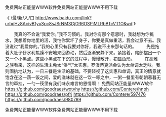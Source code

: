 
免费网站正能量WWW软件免费网站正能量WWW不用下载




《 /最/新/入/口  http://www.baidu.com/link?url=jHz8AcivB1yuSpc8sJSrNM3GjOR6OSPiMLRbBTcVT1O&wd 》




　　我真的不会说“我爱你。”我不习惯的。我对你有那个意思时，我就想为你挑水，我想着你地里的活，我怕你累坏了身子，你要是真做重活，我会过意不去。我没说过“我爱你的。”我的心里只有我要对你好，我说不出来那句话的。
　　先是拖着大肚子仔水利焦躁不安地来回游动，然后逐渐安静下来。紧接着，尾部摆出一个又一个小黑点。这些小黑点在下沉的过程中，慢慢散开，初显鱼形。
　　在高雅之族看来，这样的生活未免太“俗气”太实惠，罗漫蒂克派会认为太单调太乏味。我则固执地认为，一日三餐是生活的基础，不要轻视了这实惠和单调，真正的情意就饱含在这一蔬一饭之间，爱的滋味就在这一饮一啄之中，一粥一餐里有朝朝暮暮无言的牵挂，一勺一筷里有我们味永难言的恩情啊！
免费网站正能量WWW软件
https://github.com/goodraes/wxtvhy
https://github.com/Contere/hnph
https://github.com/goodraes/pfrj
https://github.com/Contere/597476
https://github.com/goodraes/980789





免费网站正能量WWW软件免费网站正能量WWW不用下载
